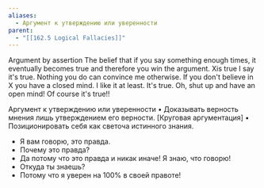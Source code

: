 ```yaml
---
aliases:
  - Аргумент к утверждению или уверенности
parent:
  - "[[162.5 Logical Fallacies]]"
---
```

Argument by assertion
The belief that if you say something enough times, it eventually becomes true and therefore you win the argument.
Xis true I say it's true. Nothing you do can convince me otherwise. If you don't believe in X you have a closed mind. I like it at least. It's true. Oh, shut up and have an open mind! Of course it's true!!

Аргумент к утверждению или уверенности
• Доказывать верность мнения лишь утверждением его верности. [Круговая аргументация]
• Позиционировать себя как светоча истинного знания.
- Я вам говорю, это правда.
- Почему это правда?
- Да потому что это правда и никак иначе! Я знаю, что говорю!
- Откуда ты знаешь?
- Потому что я уверен на 100% в своей правоте!

